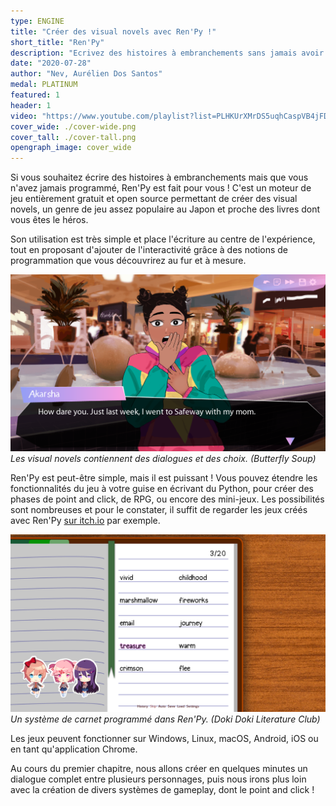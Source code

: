 ```yaml
---
type: ENGINE
title: "Créer des visual novels avec Ren'Py !"
short_title: "Ren'Py"
description: "Ecrivez des histoires à embranchements sans jamais avoir programmé auparavant avec Ren'Py, un logiciel gratuit. Approfondissez vos connaissances en créant des systèmes de gameplay et un point and click."
date: "2020-07-28"
author: "Nev, Aurélien Dos Santos"
medal: PLATINUM
featured: 1
header: 1
video: "https://www.youtube.com/playlist?list=PLHKUrXMrDS5uqhCaspVB4jFDkkHrkFUBV"
cover_wide: ./cover-wide.png
cover_tall: ./cover-tall.png
opengraph_image: cover_wide
---
```


Si vous souhaitez écrire des histoires à embranchements mais que vous n'avez jamais programmé, Ren'Py est fait pour vous ! C'est un moteur de jeu entièrement gratuit et open source permettant de créer des visual novels, un genre de jeu assez populaire au Japon et proche des livres dont vous êtes le héros.

Son utilisation est très simple et place l'écriture au centre de l'expérience, tout en proposant d'ajouter de l'interactivité grâce à des notions de programmation que vous découvrirez au fur et à mesure.

![Screenshot de Butterfly Soup](./butterfly-soup.png)
*Les visual novels contiennent des dialogues et des choix. (Butterfly Soup)*

Ren'Py est peut-être simple, mais il est puissant ! Vous pouvez étendre les fonctionnalités du jeu à votre guise en écrivant du Python, pour créer des phases de point and click, de RPG, ou encore des mini-jeux. Les possibilités sont nombreuses et pour le constater, il suffit de regarder les jeux créés avec Ren'Py [sur itch.io](https://itch.io/games/newest/made-with-renpy) par exemple.

![Screenshot de Doki Doki Literature Club](./doki-doki-literature-club.png)
*Un système de carnet programmé dans Ren'Py. (Doki Doki Literature Club)*

Les jeux peuvent fonctionner sur Windows, Linux, macOS, Android, iOS ou en tant qu'application Chrome.

Au cours du premier chapitre, nous allons créer en quelques minutes un dialogue complet entre plusieurs personnages, puis nous irons plus loin avec la création de divers systèmes de gameplay, dont le point and click !
